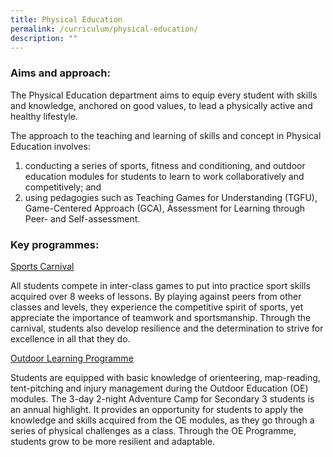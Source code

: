 ```yaml
---
title: Physical Education
permalink: /curriculum/physical-education/
description: ""
---
```

### Aims and approach:

The Physical Education department aims to equip every student with skills and knowledge, anchored on good values, to lead a physically active and healthy lifestyle.

  

The approach to the teaching and learning of skills and concept in Physical Education involves:

1.  conducting a series of sports, fitness and conditioning, and outdoor education modules for students to learn to work collaboratively and competitively; and&nbsp;
2.  using pedagogies such as Teaching Games for Understanding (TGFU), Game-Centered Approach (GCA), Assessment for Learning through Peer- and Self-assessment.

### Key programmes:

<u>Sports Carnival</u>

All students compete in inter-class games to put into practice sport skills acquired over 8 weeks of lessons. By playing against peers from other classes and levels, they experience the competitive spirit of sports, yet appreciate the importance of teamwork and sportsmanship. Through the carnival, students also develop resilience and the determination to strive for excellence in all that they do.

<u>Outdoor Learning Programme</u>

Students are equipped with basic knowledge of orienteering, map-reading, tent-pitching and injury management during the Outdoor Education (OE) modules. The 3-day 2-night Adventure Camp for Secondary 3 students is an annual highlight. It provides an opportunity for students to apply the knowledge and skills acquired from the OE modules, as they go through a series of physical challenges as a class. Through the OE Programme, students grow to be more resilient and adaptable.